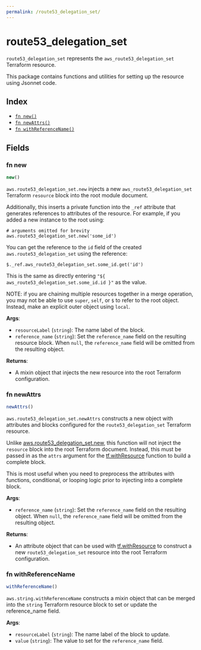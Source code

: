 ```yaml
---
permalink: /route53_delegation_set/
---
```


# route53_delegation_set

`route53_delegation_set` represents the `aws_route53_delegation_set` Terraform resource.



This package contains functions and utilities for setting up the resource using Jsonnet code.


## Index

* [`fn new()`](#fn-new)
* [`fn newAttrs()`](#fn-newattrs)
* [`fn withReferenceName()`](#fn-withreferencename)

## Fields

### fn new

```ts
new()
```


`aws.route53_delegation_set.new` injects a new `aws_route53_delegation_set` Terraform `resource`
block into the root module document.

Additionally, this inserts a private function into the `_ref` attribute that generates references to attributes of the
resource. For example, if you added a new instance to the root using:

    # arguments omitted for brevity
    aws.route53_delegation_set.new('some_id')

You can get the reference to the `id` field of the created `aws.route53_delegation_set` using the reference:

    $._ref.aws_route53_delegation_set.some_id.get('id')

This is the same as directly entering `"${ aws_route53_delegation_set.some_id.id }"` as the value.

NOTE: if you are chaining multiple resources together in a merge operation, you may not be able to use `super`, `self`,
or `$` to refer to the root object. Instead, make an explicit outer object using `local`.

**Args**:
  - `resourceLabel` (`string`): The name label of the block.
  - `reference_name` (`string`): Set the `reference_name` field on the resulting resource block. When `null`, the `reference_name` field will be omitted from the resulting object.

**Returns**:
- A mixin object that injects the new resource into the root Terraform configuration.


### fn newAttrs

```ts
newAttrs()
```


`aws.route53_delegation_set.newAttrs` constructs a new object with attributes and blocks configured for the `route53_delegation_set`
Terraform resource.

Unlike [aws.route53_delegation_set.new](#fn-new), this function will not inject the `resource`
block into the root Terraform document. Instead, this must be passed in as the `attrs` argument for the
[tf.withResource](https://github.com/tf-libsonnet/core/tree/main/docs#fn-withresource) function to build a complete block.

This is most useful when you need to preprocess the attributes with functions, conditional, or looping logic prior to
injecting into a complete block.

**Args**:
  - `reference_name` (`string`): Set the `reference_name` field on the resulting object. When `null`, the `reference_name` field will be omitted from the resulting object.

**Returns**:
  - An attribute object that can be used with [tf.withResource](https://github.com/tf-libsonnet/core/tree/main/docs#fn-withresource) to construct a new `route53_delegation_set` resource into the root Terraform configuration.


### fn withReferenceName

```ts
withReferenceName()
```

`aws.string.withReferenceName` constructs a mixin object that can be merged into the `string`
Terraform resource block to set or update the reference_name field.



**Args**:
  - `resourceLabel` (`string`): The name label of the block to update.
  - `value` (`string`): The value to set for the `reference_name` field.
